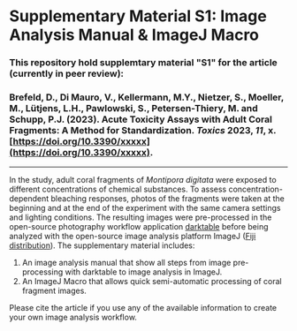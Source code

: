 # Supplementary Material S1: Image Analysis Manual & ImageJ Macro

### This repository hold supplemtary material "S1" for the article (currently in peer review):

### Brefeld, D., Di Mauro, V., Kellermann, M.Y., Nietzer, S., Moeller, M., Lütjens, L.H., Pawlowski, S., Petersen-Thiery, M. and Schupp, P.J. (2023). Acute Toxicity Assays with Adult Coral Fragments: A Method for Standardization. *Toxics* **2023**, *11*, x. [https://doi.org/10.3390/xxxxx](https://doi.org/10.3390/xxxxx).

---

In the study, adult coral fragments of *Montipora digitata* were exposed to different concentrations of chemical substances. To assess concentration-dependent bleaching responses, photos of the fragments were taken at the beginning and at the end of the experiment with the same camera settings and lighting conditions. The resulting images were pre-processed in the open-source photography workflow application [darktable](https://www.darktable.org/) before being analyzed with the open-source image analysis platform ImageJ ([Fiji distribution](https://doi.org/10.1038/nmeth.2019)). The supplementary material includes:

1. An image analysis manual that show all steps from image pre-processing with darktable to image analysis in ImageJ.
2. An ImageJ Macro that allows quick semi-automatic processing of coral fragment images.

Please cite the article if you use any of the available information to create your own image analysis workflow. 
